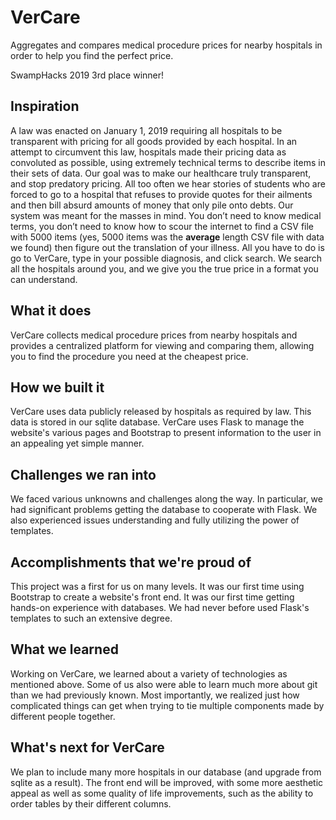 # VerCare
Aggregates and compares medical procedure prices for nearby hospitals in order to help you find the perfect price.

SwampHacks 2019 3rd place winner!

## Inspiration
A law was enacted on January 1, 2019 requiring all hospitals to be transparent with pricing for all goods provided by each hospital. In an attempt to circumvent this law, hospitals made their pricing data as convoluted as possible, using extremely technical terms to describe items in their sets of data. Our goal was to make our healthcare truly transparent, and stop predatory pricing. All too often we hear stories of students who are forced to go to a hospital that refuses to provide quotes for their ailments and then bill absurd amounts of money that only pile onto debts. Our system was meant for the masses in mind. You don’t need to know medical terms, you don’t need to know how to scour the internet to find a CSV file with 5000 items (yes, 5000 items was the **average** length CSV file with data we found) then figure out the translation of your illness. All you have to do is go to VerCare, type in your possible diagnosis, and click search. We search all the hospitals around you, and we give you the true price in a format you can understand.
## What it does
VerCare collects medical procedure prices from nearby hospitals and provides a centralized platform for viewing and comparing them, allowing you to find the procedure you need at the cheapest price.
## How we built it
VerCare uses data publicly released by hospitals as required by law. This data is stored in our sqlite database. VerCare uses Flask to manage the website's various pages and Bootstrap to present information to the user in an appealing yet simple manner. 
## Challenges we ran into
We faced various unknowns and challenges along the way. In particular, we had significant problems getting the database to cooperate with Flask. We also experienced issues understanding and fully utilizing the power of templates.
## Accomplishments that we're proud of
This project was a first for us on many levels. It was our first time using Bootstrap to create a website's front end. It was our first time getting hands-on experience with databases. We had never before used Flask's templates to such an extensive degree.
## What we learned
Working on VerCare, we learned about a variety of technologies as mentioned above. Some of us also were able to learn much more about git than we had previously known. Most importantly, we realized just how complicated things can get when trying to tie multiple components made by different people together.
## What's next for VerCare
We plan to include many more hospitals in our database (and upgrade from sqlite as a result). The front end will be improved, with some more aesthetic appeal as well as some quality of life improvements, such as the ability to order tables by their different columns.
